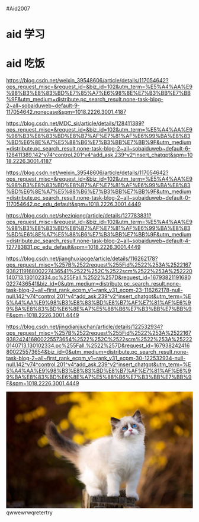 #Aid2007

#   aid 学习

#   aid   吃饭

https://blog.csdn.net/weixin_39548606/article/details/117054642?ops_request_misc=&request_id=&biz_id=102&utm_term=%E5%A4%AA%E9%98%B3%E8%83%BD%E7%85%A7%E6%98%8E%E7%B3%BB%E7%BB%9F&utm_medium=distribute.pc_search_result.none-task-blog-2~all~sobaiduweb~default-9-117054642.nonecase&spm=1018.2226.3001.4187

https://blog.csdn.net/MDC_sir/article/details/128411389?ops_request_misc=&request_id=&biz_id=102&utm_term=%E5%A4%AA%E9%98%B3%E8%83%BD%E8%B7%AF%E7%81%AF%E6%99%BA%E8%83%BD%E6%8E%A7%E5%88%B6%E7%B3%BB%E7%BB%9F&utm_medium=distribute.pc_search_result.none-task-blog-2~all~sobaiduweb~default-6-128411389.142^v74^control,201^v4^add_ask,239^v2^insert_chatgpt&spm=1018.2226.3001.4187

https://blog.csdn.net/weixin_39548606/article/details/117054642?ops_request_misc=&request_id=&biz_id=102&utm_term=%E5%A4%AA%E9%98%B3%E8%83%BD%E8%B7%AF%E7%81%AF%E6%99%BA%E8%83%BD%E6%8E%A7%E5%88%B6%E7%B3%BB%E7%BB%9F&utm_medium=distribute.pc_search_result.none-task-blog-2~all~sobaiduweb~default-0-117054642.pc_edu_default&spm=1018.2226.3001.4449

https://blog.csdn.net/sheziqiong/article/details/127783831?ops_request_misc=&request_id=&biz_id=102&utm_term=%E5%A4%AA%E9%98%B3%E8%83%BD%E8%B7%AF%E7%81%AF%E6%99%BA%E8%83%BD%E6%8E%A7%E5%88%B6%E7%B3%BB%E7%BB%9F&utm_medium=distribute.pc_search_result.none-task-blog-2~all~sobaiduweb~default-4-127783831.pc_edu_default&spm=1018.2226.3001.4449

https://blog.csdn.net/jianghuxiaoge/article/details/116262178?ops_request_misc=%257B%2522request%255Fid%2522%253A%2522167938211916800227436541%2522%252C%2522scm%2522%253A%252220140713.130102334.pc%255Fall.%2522%257D&request_id=167938211916800227436541&biz_id=0&utm_medium=distribute.pc_search_result.none-task-blog-2~all~first_rank_ecpm_v1~rank_v31_ecpm-23-116262178-null-null.142^v74^control,201^v4^add_ask,239^v2^insert_chatgpt&utm_term=%E5%A4%AA%E9%98%B3%E8%83%BD%E8%B7%AF%E7%81%AF%E6%99%BA%E8%83%BD%E6%8E%A7%E5%88%B6%E7%B3%BB%E7%BB%9F&spm=1018.2226.3001.4449

https://blog.csdn.net/jingdianjiuchan/article/details/122532934?ops_request_misc=%257B%2522request%255Fid%2522%253A%2522167938242416800225573654%2522%252C%2522scm%2522%253A%252220140713.130102334.pc%255Fall.%2522%257D&request_id=167938242416800225573654&biz_id=0&utm_medium=distribute.pc_search_result.none-task-blog-2~all~first_rank_ecpm_v1~rank_v31_ecpm-30-122532934-null-null.142^v74^control,201^v4^add_ask,239^v2^insert_chatgpt&utm_term=%E5%A4%AA%E9%98%B3%E8%83%BD%E8%B7%AF%E7%81%AF%E6%99%BA%E8%83%BD%E6%8E%A7%E5%88%B6%E7%B3%BB%E7%BB%9F&spm=1018.2226.3001.4449

![](./timg.jpg)qwwewrwqretertry

